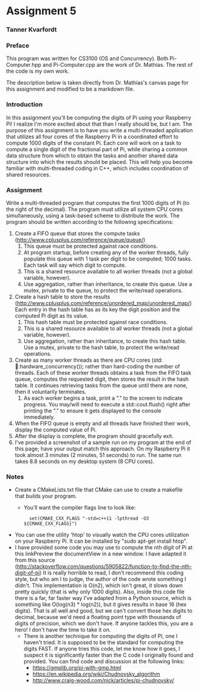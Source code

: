 # Assignment 5

### Tanner Kvarfordt

### Preface

This program was written for CS3100 (OS and Concurrency). Both Pi-Computer.hpp and Pi-Computer.cpp are the work of Dr. Mathias.
The rest of the code is my own work.

The description below is taken directly from Dr. Mathias's canvas page for this assignment and modified
to be a markdown file.

### Introduction

In this assignment you'll be computing the digits of Pi using your Raspberry Pi!  I realize I'm more excited about that than I really should be, but I am.  The purpose of this assignment is to have you write a multi-threaded application that utilizes all four cores of the Raspberry Pi in a coordinated effort to compute 1000 digits of the constant Pi.  Each core will work on a task to compute a single digit of the fractional part of Pi, while sharing a common data structure from which to obtain the tasks and another shared data structure into which the results should be placed.  This will help you become familiar with multi-threaded coding in C++, which includes coordination of shared resources.

### Assignment

Write a multi-threaded program that computes the first 1000 digits of Pi (to the right of the decimal).  The program must utilize all system CPU cores simultaneously, using a task-based scheme to distribute the work.  The program should be written according to the following specifications:

1. Create a FIFO queue that stores the compute tasks (http://www.cplusplus.com/reference/queue/queue/)
    1. This queue must be protected against race conditions.
    2. At program startup, before creating any of the worker threads, fully populate this queue with 1 task per digit to be computed; 1000 tasks.  Each task will say which digit to compute.
    3. This is a shared resource available to all worker threads (not a global variable, however).
    4. Use aggregation, rather than inheritance, to create this queue.  Use a mutex, private to the queue, to protect the write/read operations.
2. Create a hash table to store the results (http://www.cplusplus.com/reference/unordered_map/unordered_map/)
Each entry in the hash table has as its key the digit position and the computed Pi digit as its value.
    1. This hash table must be protected against race conditions.
    2. This is a shared resource available to all worker threads (not a global variable, however).
    3. Use aggregation, rather than inheritance, to create this hash table.  Use a mutex, private to the hash table, to protect the write/read operations.
3. Create as many worker threads as there are CPU cores (std::thread::hardware_concurrency()); rather than hard-coding the number of threads.  Each of these worker threads obtains a task from the FIFO task queue, computes the requested digit, then stores the result in the hash table.  It continues retrieving tasks from the queue until there are none, then it voluntarily terminates.
    1. As each worker begins a task, print a "." to the screen to indicate progress.  You may/will need to execute a std::cout.flush() right after printing the "." to ensure it gets displayed to the console immediately.
4. When the FIFO queue is empty and all threads have finished their work, display the computed value of Pi.
5. After the display is complete, the program should gracefully exit.
6. I've provided a screenshot of a sample run on my program at the end of this page; have your output match this approach.  On my Raspberry Pi it took almost 3 minutes (2 minutes, 51 seconds) to run.  The same run takes 8.8 seconds on my desktop system (8 CPU cores).

### Notes

* Create a CMakeLists.txt file that CMake can use to create a makefile that builds your program.
    * You'll want the compiler flags line to look like: 

            set(CMAKE_CXX_FLAGS "-std=c++11 -lpthread -O3 ${CMAKE_CXX_FLAGS}")

* You can use the utility 'htop' to visually watch the CPU cores utilization on your Raspberry Pi.  It can be installed by "sudo apt-get install htop".
* I have provided some code you may use to compute the nth digit of Pi at this linkPreview the documentView in a new window.  I have adapted it from this source (http://stackoverflow.com/questions/5905822/function-to-find-the-nth-digit-of-pi)  It is really horrible to read, I don't recommend this coding style, but who am I to judge, the author of the code wrote something I didn't.  This implementation is O(n2), which isn't great, it slows down pretty quickly (that is why only 1000 digits).  Also, inside this code file there is a far, far faster way I've adapted from a Python source, which is something like O(log(n3) * log(n2)), but it gives results in base 16 (hex digits).  That is all well and good, but we can't convert those hex digits to decimal, because we'd need a floating point type with thousands of digits of precision, which we don't have.  If anyone tackles this, you are a hero!  I don't have the time to take it on.
    * There is another technique for computing the digits of PI, one I haven't tried.  It is supposed to be the standard for computing the digits FAST.  If anyone tries this code, let me know how it goes, I suspect it is significantly faster than the C code I originally found and provided.  You can find code and discussion at the following links:
        * https://gmplib.org/pi-with-gmp.html
        * https://en.wikipedia.org/wiki/Chudnovsky_algorithm
        * http://www.craig-wood.com/nick/articles/pi-chudnovsky/ 
